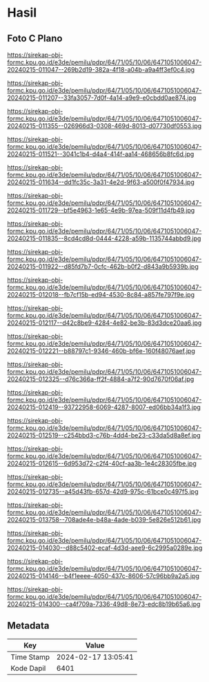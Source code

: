 # Hasil

## Foto C Plano

https://sirekap-obj-formc.kpu.go.id/e3de/pemilu/pdpr/64/71/05/10/06/6471051006047-20240215-011047--269b2d19-382a-4f18-a04b-a9a4ff3ef0c4.jpg

https://sirekap-obj-formc.kpu.go.id/e3de/pemilu/pdpr/64/71/05/10/06/6471051006047-20240215-011207--33fa3057-7d0f-4a14-a9e9-e0cbdd0ae874.jpg

https://sirekap-obj-formc.kpu.go.id/e3de/pemilu/pdpr/64/71/05/10/06/6471051006047-20240215-011355--026966d3-0308-469d-8013-d07730df0553.jpg

https://sirekap-obj-formc.kpu.go.id/e3de/pemilu/pdpr/64/71/05/10/06/6471051006047-20240215-011521--3041c1b4-d4a4-414f-aa14-468656b8fc6d.jpg

https://sirekap-obj-formc.kpu.go.id/e3de/pemilu/pdpr/64/71/05/10/06/6471051006047-20240215-011634--dd1fc35c-3a31-4e2d-9f63-a500f0f47934.jpg

https://sirekap-obj-formc.kpu.go.id/e3de/pemilu/pdpr/64/71/05/10/06/6471051006047-20240215-011729--bf5e4963-1e65-4e9b-97ea-509f11d4fb49.jpg

https://sirekap-obj-formc.kpu.go.id/e3de/pemilu/pdpr/64/71/05/10/06/6471051006047-20240215-011835--8cd4cd8d-0444-4228-a59b-1135744abbd9.jpg

https://sirekap-obj-formc.kpu.go.id/e3de/pemilu/pdpr/64/71/05/10/06/6471051006047-20240215-011922--d85fd7b7-0cfc-462b-b0f2-d843a9b5939b.jpg

https://sirekap-obj-formc.kpu.go.id/e3de/pemilu/pdpr/64/71/05/10/06/6471051006047-20240215-012018--fb7cf15b-ed94-4530-8c84-a857fe797f9e.jpg

https://sirekap-obj-formc.kpu.go.id/e3de/pemilu/pdpr/64/71/05/10/06/6471051006047-20240215-012117--d42c8be9-4284-4e82-be3b-83d3dce20aa6.jpg

https://sirekap-obj-formc.kpu.go.id/e3de/pemilu/pdpr/64/71/05/10/06/6471051006047-20240215-012221--b88797c1-9346-460b-bf6e-160f48076aef.jpg

https://sirekap-obj-formc.kpu.go.id/e3de/pemilu/pdpr/64/71/05/10/06/6471051006047-20240215-012325--d76c366a-ff2f-4884-a7f2-90d7670f06af.jpg

https://sirekap-obj-formc.kpu.go.id/e3de/pemilu/pdpr/64/71/05/10/06/6471051006047-20240215-012419--93722958-6069-4287-8007-ed06bb34a1f3.jpg

https://sirekap-obj-formc.kpu.go.id/e3de/pemilu/pdpr/64/71/05/10/06/6471051006047-20240215-012519--c254bbd3-c76b-4dd4-be23-c33da5d8a8ef.jpg

https://sirekap-obj-formc.kpu.go.id/e3de/pemilu/pdpr/64/71/05/10/06/6471051006047-20240215-012615--6d953d72-c2f4-40cf-aa3b-1e4c28305fbe.jpg

https://sirekap-obj-formc.kpu.go.id/e3de/pemilu/pdpr/64/71/05/10/06/6471051006047-20240215-012735--a45d43fb-657d-42d9-975c-61bce0c497f5.jpg

https://sirekap-obj-formc.kpu.go.id/e3de/pemilu/pdpr/64/71/05/10/06/6471051006047-20240215-013758--708ade4e-b48a-4ade-b039-5e826e512b61.jpg

https://sirekap-obj-formc.kpu.go.id/e3de/pemilu/pdpr/64/71/05/10/06/6471051006047-20240215-014030--d88c5402-ecaf-4d3d-aee9-6c2995a0289e.jpg

https://sirekap-obj-formc.kpu.go.id/e3de/pemilu/pdpr/64/71/05/10/06/6471051006047-20240215-014146--b4f1eeee-4050-437c-8606-57c96bb9a2a5.jpg

https://sirekap-obj-formc.kpu.go.id/e3de/pemilu/pdpr/64/71/05/10/06/6471051006047-20240215-014300--ca4f709a-7336-49d8-8e73-edc8b19b65a6.jpg


## Metadata

| Key        | Value               |
| ---------- | ------------------- |
| Time Stamp | 2024-02-17 13:05:41 |
| Kode Dapil | 6401                |



